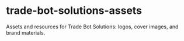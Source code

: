 # trade-bot-solutions-assets
Assets and resources for Trade Bot Solutions: logos, cover images, and brand materials. 
